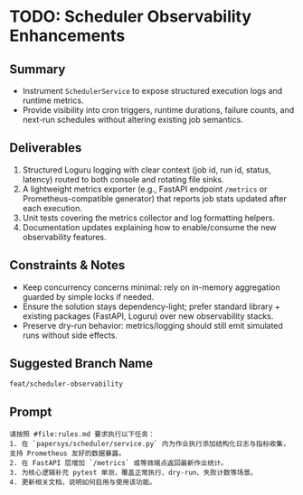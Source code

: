 # TODO: Scheduler Observability Enhancements

## Summary
- Instrument `SchedulerService` to expose structured execution logs and runtime metrics.
- Provide visibility into cron triggers, runtime durations, failure counts, and next-run schedules without altering existing job semantics.

## Deliverables
1. Structured Loguru logging with clear context (job id, run id, status, latency) routed to both console and rotating file sinks.
2. A lightweight metrics exporter (e.g., FastAPI endpoint `/metrics` or Prometheus-compatible generator) that reports job stats updated after each execution.
3. Unit tests covering the metrics collector and log formatting helpers.
4. Documentation updates explaining how to enable/consume the new observability features.

## Constraints & Notes
- Keep concurrency concerns minimal: rely on in-memory aggregation guarded by simple locks if needed.
- Ensure the solution stays dependency-light; prefer standard library + existing packages (FastAPI, Loguru) over new observability stacks.
- Preserve dry-run behavior: metrics/logging should still emit simulated runs without side effects.

## Suggested Branch Name
`feat/scheduler-observability`

## Prompt
```
请按照 #file:rules.md 要求执行以下任务：
1. 在 `papersys/scheduler/service.py` 内为作业执行添加结构化日志与指标收集，支持 Prometheus 友好的数据暴露。
2. 在 FastAPI 层增加 `/metrics` 或等效端点返回最新作业统计。
3. 为核心逻辑补充 pytest 单测，覆盖正常执行、dry-run、失败计数等场景。
4. 更新相关文档，说明如何启用与使用该功能。
```
